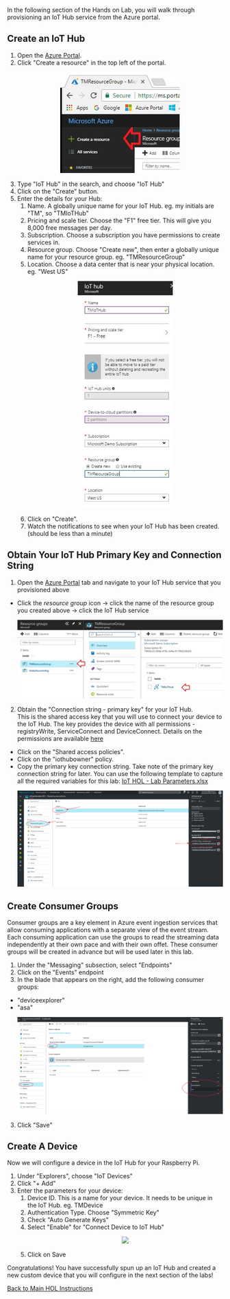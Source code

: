 In the following section of the Hands on Lab, you will walk through provisioning an IoT Hub service from the Azure portal. 

## Create an IoT Hub
1. Open the [Azure Portal](https://portal.azure.com/).
1. Click "Create a resource" in the top left of the portal.
      <p align="center">
         <img src="/HOL/IOTHubPiHackathon/images/CreateAResource.JPG" /> 
      </p>
1. Type "IoT Hub" in the search, and choose "IoT Hub"
1. Click on the "Create" button.
1. Enter the details for your Hub:
   1. Name.  A globally unique name for your IoT Hub.  eg. my initials are "TM", so "TMIoTHub"
   1. Pricing and scale tier.  Choose the "F1" free tier.  This will give you 8,000 free messages per day.
   1. Subscription.  Choose a subscription you have permissions to create services in.
   1. Resource group.  Choose "Create new", then enter a globally unique name for your resource group.  eg. "TMResourceGroup"
   1. Location.  Choose a data center that is near your physical location.  eg. "West US"
      <p align="center">
         <img src="/HOL/IOTHubPiHackathon/images/IoTHubParams.JPG" /> 
      </p>   
   1. Click on "Create".
   1. Watch the notifications to see when your IoT Hub has been created.  (should be less than a minute)
      
## Obtain Your IoT Hub Primary Key and Connection String
1. Open the [Azure Portal](https://portal.azure.com/) tab and navigate to your IoT Hub service that you provisioned above
  - Click the *resource group* icon -> click the name of the resource group you created above -> click the IoT Hub service
      <p align="center">
         <img src="/HOL/IOTHubPiHackathon/images/ResourceGroupForIoTHub.JPG" /> 
      </p>
2. Obtain the "Connection string - primary key" for your IoT Hub. <BR>
This is the shared access key that you will use to connect your device to the IoT Hub. The key provides the device with all permissions - registryWrite, ServiceConnect and DeviceConnect. Details on the permissions are available [here](https://docs.microsoft.com/en-us/azure/iot-hub/iot-hub-devguide-security#iot-hub-permissions)
  - Click on the "Shared access policies".
  - Click on the "iothubowner" policy.
  - Copy the primary key connection string. Take note of the primary key connection string for later. You can use the following template to capture all the required variables for this lab: [IoT HOL - Lab Parameters.xlsx](/HOL/IOTHubPiHackathon/IoTHOL-LabParameters.xlsx)
      <p align="center">
         <img src="/HOL/IOTHubPiHackathon/images/IoTHubKeys2.jpg" /> 
      </p>

## Create Consumer Groups
Consumer groups are a key element in Azure event ingestion services that allow consuming applications with a separate view of the event stream. Each consuming application can use the groups to read the streaming data independently at their own pace and with their own offet. These consumer groups will be created in advance but will be used later in this lab.
1. Under the "Messaging" subsection, select "Endpoints"
2. Click on the "Events" endpoint
3. In the blade that appears on the right, add the following consumer groups:
  - "deviceexplorer"
  - "asa"
      <p align="center">
         <img src="/HOL/IOTHubPiHackathon/images/consumerGroups.jpg" /> 
      </p>
3. Click "Save"

## Create A Device

Now we will configure a device in the IoT Hub for your Raspberry Pi.
1. Under "Explorers", choose "IoT Devices"
1. Click "+ Add"
1. Enter the parameters for your device:
   1. Device ID.  This is a name for your device.  It needs to be unique in the IoT Hub.  eg. TMDevice
   1. Authentication Type.  Choose "Symmetric Key"
   1. Check "Auto Generate Keys"
   1. Select "Enable" for "Connect Device to IoT Hub"
      <p align="center">
         <img src="/HOL/IOTHubPiHackathon/images/IoTHubDeviceParams.JPG" /> 
      </p>
   1. Click on Save
   
Congratulations! You have successfully spun up an IoT Hub and created a new custom device that you will configure in the next section of the labs! 

[Back to Main HOL Instructions](/HOL/IOTHubPiHackathon/README.md)
